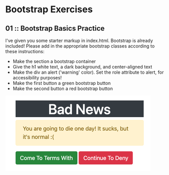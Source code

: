 # Bootstrap Exercises
## 01 :: Bootstrap Basics Practice
I've given you some starter markup in index.html.  Bootstrap is already included! Please add in the appropriate bootstrap classes according to these instructions:

- Make the section a bootstrap container
- Give the h1 white text, a dark background, and center-aligned text
- Make the div an alert ('warning' color).  Set the role attribute to alert, for accessibility purposes!
- Make the first button a green bootstrap button
- Make the second button a red bootstrap button

![assignment1](images/assignment1.png)

